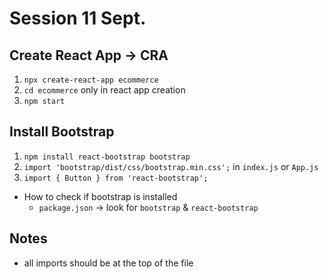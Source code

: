 # Session 11 Sept.

## Create React App -> CRA
1. `npx create-react-app ecommerce`
2. `cd ecommerce` only in react app creation
3. `npm start`

## Install Bootstrap
1. `npm install react-bootstrap bootstrap`
2. `import 'bootstrap/dist/css/bootstrap.min.css';` in `index.js` or `App.js`
3. `import { Button } from 'react-bootstrap';`
   
- How to check if bootstrap is installed
  - `package.json` -> look for `bootstrap` & `react-bootstrap`

## Notes
- all imports should be at the top of the file